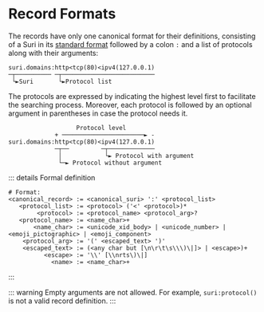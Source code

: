 # Record Formats

The records have only one canonical format for their definitions, consisting of
a Suri in its [standard format](../../domains/formats#standard-format) followed
by a colon `:` and a list of protocols along with their arguments:

```
suri.domains:http<tcp(80)<ipv4(127.0.0.1)
─┬────────── ─┬──────────────────────────
 └►Suri       └►Protocol list
```

The protocols are expressed by indicating the highest level first to facilitate the
searching process. Moreover, each protocol is followed by an optional argument in
parentheses in case the protocol needs it.

```
                   Protocol level
             + ───────────────────────► -
suri.domains:http<tcp(80)<ipv4(127.0.0.1)
             ─┬──         ─┬─────────────
              │            └► Protocol with argument
              └─► Protocol without argument
```

::: details Formal definition

```
# Format:
<canonical_record> := <canonical_suri> ':' <protocol_list>
   <protocol_list> := <protocol> ('<' <protocol>)*
        <protocol> := <protocol_name> <protocol_arg>?
   <protocol_name> := <name_char>+
       <name_char> := <unicode_xid_body> | <unicode_number> | <emoji_pictographic> | <emoji_component>
    <protocol_arg> := '(' <escaped_text> ')'
    <escaped_text> := (<any char but [\n\r\t\s\\\)\|]> | <escape>)+
          <escape> := '\\' [\\nrts\)\|]
            <name> := <name_char>+
```

:::

::: warning
Empty arguments are not allowed. For example, `suri:protocol()` is not a
valid record definition.
:::